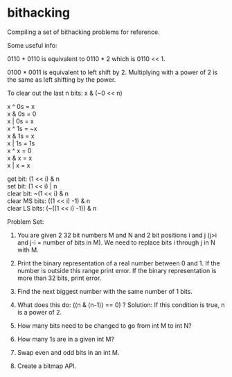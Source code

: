 # bithacking
Compiling a set of bithacking problems for reference.  

Some useful info:  

0110 + 0110 is equivalent to 0110 * 2 which is 0110 << 1.  

0100 * 0011 is equivalent to left shift by 2. Multiplying with a power of 2 is the same as left shifting by the power.  

To clear out the last n bits: x & (~0 << n)  
  
x ^ 0s = x  
x & 0s = 0  
x | 0s = x  
x ^ 1s = ~x  
x & 1s = x  
x | 1s = 1s  
x ^ x = 0  
x & x = x  
x | x = x  
  
get bit: (1 << i) & n  
set bit: (1 << i) | n  
clear bit: ~(1 << i) & n  
clear MS bits: ((1 << i) -1) & n  
clear LS bits:  (~((1 << i) -1)) & n 

Problem Set:  

1. You are given 2 32 bit numbers M and N and 2 bit positions i and j (j>i and j-i = number of bits in M). We need to replace bits i through j in N with M.  

2. Print the binary representation of a real number between 0 and 1. If the number is outside this range print error. If the binary representation is more than 32 bits, print error.  

3. Find the next biggest number with the same number of 1 bits.  

4. What does this do: ((n & (n-1)) == 0) ? Solution: If this condition is true, n is a power of 2.
  
5. How many bits need to be changed to go from int M to int N?

6. How many 1s are in a given int M?

7. Swap even and odd bits in an int M.  

8. Create a bitmap API.
